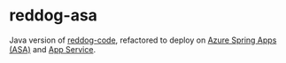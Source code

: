 
# reddog-asa
Java version of [reddog-code](https://github.com/Azure/reddog-code), refactored to deploy on [Azure Spring Apps (ASA)](https://docs.microsoft.com/en-us/azure/spring-apps/) and [App Service](https://docs.microsoft.com/en-us/azure/app-service/).
